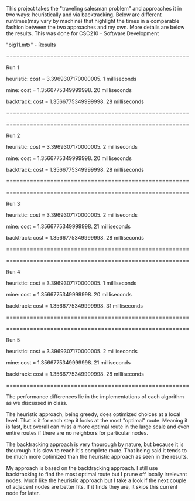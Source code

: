 This project takes the "traveling salesman problem" and approaches it in two ways: heuristically and via backtracking. Below are different runtimes(may vary by machine)
that highlight the times in a comparable fashion between the two approaches and my
own. More details are below the results. This was done for CSC210 - Software Development

"big11.mtx" - Results

======================================================

Run 1

heuristic: cost = 3.3969307170000005. 1 milliseconds

mine: cost = 1.3566775349999998. 20 milliseconds

backtrack: cost = 1.3566775349999998. 28 milliseconds

======================================================

======================================================

Run 2

heuristic: cost = 3.3969307170000005. 2 milliseconds

mine: cost = 1.3566775349999998. 20 milliseconds

backtrack: cost = 1.3566775349999998. 28 milliseconds

======================================================

======================================================

Run 3

heuristic: cost = 3.3969307170000005. 2 milliseconds

mine: cost = 1.3566775349999998. 21 milliseconds

backtrack: cost = 1.3566775349999998. 28 milliseconds

======================================================

======================================================

Run 4

heuristic: cost = 3.3969307170000005. 1 milliseconds

mine: cost = 1.3566775349999998. 20 milliseconds

backtrack: cost = 1.3566775349999998. 31 milliseconds

======================================================

======================================================

Run 5

heuristic: cost = 3.3969307170000005. 2 milliseconds

mine: cost = 1.3566775349999998. 21 milliseconds

backtrack: cost = 1.3566775349999998. 28 milliseconds

======================================================




The performance differences lie in the implementations of each algorithm as we discussed in class.

The heuristic approach, being greedy, does optimized choices at a local level. That is it for each
step it looks at the most "optimal" route. Meaning it is fast, but overall can miss a more optimal 
route in the large scale and even entire routes if there are no neighbors for particular nodes.

The backtracking approach is very thourough by nature, but because it is thourough it is slow to reach
it's complete route. That being said it tends to be much more optimized than the heuristic approach
as seen in the results. 

My approach is based on the backtracking approach. I still use backtracking to find the most optimal
route but I prune off locally irrelevant nodes. Much like the heuristic approach but I take a look
if the next couple of adjacent nodes are better fits. If it finds they are, it skips this current
node for later. 
